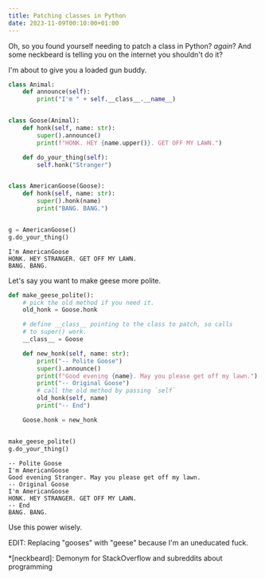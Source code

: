 ```yaml
---
title: Patching classes in Python
date: 2023-11-09T00:10:00+01:00
---
```


Oh, so you found yourself needing to patch a class in Python? _again_? And some
neckbeard is telling you on the internet you shouldn't do it?

I'm about to give you a loaded gun buddy.

```python
class Animal:
    def announce(self):
        print("I'm " + self.__class__.__name__)


class Goose(Animal):
    def honk(self, name: str):
        super().announce()
        print(f"HONK. HEY {name.upper()}. GET OFF MY LAWN.")

    def do_your_thing(self):
        self.honk("Stranger")


class AmericanGoose(Goose):
    def honk(self, name: str):
        super().honk(name)
        print("BANG. BANG.")


g = AmericanGoose()
g.do_your_thing()
```

```text
I'm AmericanGoose
HONK. HEY STRANGER. GET OFF MY LAWN.
BANG. BANG.
```

Let's say you want to make geese more polite.

```python
def make_geese_polite():
    # pick the old method if you need it.
    old_honk = Goose.honk

    # define __class__ pointing to the class to patch, so calls
    # to super() work.
    __class__ = Goose

    def new_honk(self, name: str):
        print("-- Polite Goose")
        super().announce()
        print(f"Good evening {name}. May you please get off my lawn.")
        print("-- Original Goose")
        # call the old method by passing `self`
        old_honk(self, name)
        print("-- End")

    Goose.honk = new_honk


make_geese_polite()
g.do_your_thing()
```

```text
-- Polite Goose
I'm AmericanGoose
Good evening Stranger. May you please get off my lawn.
-- Original Goose
I'm AmericanGoose
HONK. HEY STRANGER. GET OFF MY LAWN.
-- End
BANG. BANG.
```

Use this power wisely.

EDIT: Replacing "gooses" with "geese" because I'm an uneducated fuck.

*[neckbeard]: Demonym for StackOverflow and subreddits about programming